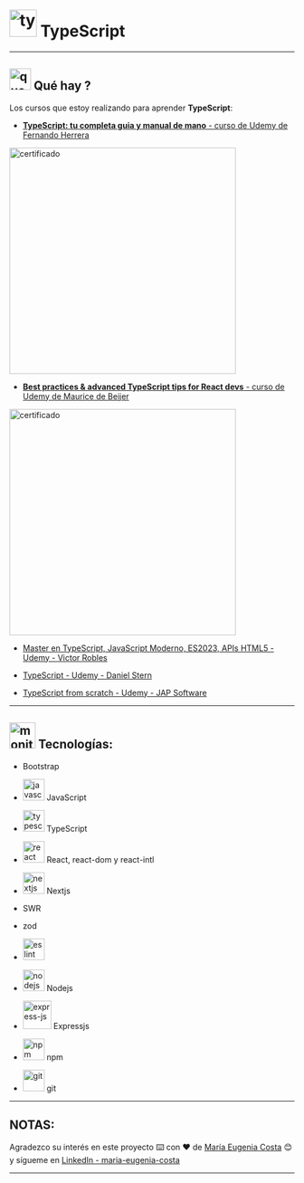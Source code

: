 # <img width="48" height="48" src="https://img.icons8.com/color/48/typescript.png" alt="typescript"/> TypeScript

---

## <img width="38" height="38" src="https://img.icons8.com/doodle/38/question-mark--v1.png" alt="question mark"/> Qué hay ?

Los cursos que estoy realizando para aprender **TypeScript**:

- [**TypeScript: tu completa guia y manual de mano** - curso de Udemy de Fernando Herrera](https://github.com/eugenia1984/typescript/tree/main/ts_curso_fernando_herrera)

<img src="https://github.com/eugenia1984/typescript/assets/72580574/96017766-25ae-4b1f-918a-cdb44b0b1401" width="400" alt="certificado" />

- [**Best practices & advanced TypeScript tips for React devs** - curso de Udemy de Maurice de Beijer](https://github.com/eugenia1984/typescript/tree/main/ts_best_practices)

<img src="https://github.com/eugenia1984/typescript/assets/72580574/c546a43f-d77a-4e10-b93f-f2eadd872b14" alt="certificado" width="400" />


- [ Master en TypeScript, JavaScript Moderno, ES2023, APIs HTML5 - Udemy - Victor Robles](https://github.com/eugenia1984/typescript/tree/main/typescript_udemy_victor_robles)

- [TypeScript - Udemy - Daniel Stern](https://github.com/eugenia1984/typescript/tree/main/ts_daniel_stern)

- [TypeScript from scratch - Udemy - JAP Software](https://github.com/eugenia1984/typescript/tree/main/ts_jap_software)

---

## <img width="46" height="46" src="https://img.icons8.com/office/46/monitor.png" alt="monitor"/> Tecnologías:

- Bootstrap

- <img width="38" height="38" src="https://img.icons8.com/color/38/javascript--v1.png" alt="javascript"/> JavaScript

- <img width="38" height="38" src="https://img.icons8.com/color/38/typescript.png" alt="typescript"/> TypeScript

- <img width="38" height="38" src="https://img.icons8.com/office/38/react.png" alt="react"/> React, react-dom y react-intl

- <img width="38" height="38" src="https://img.icons8.com/fluency-systems-regular/38/nextjs.png" alt="nextjs"/> Nextjs

- SWR

- zod

- <img width="38" height="38" src="https://img.icons8.com/color/38/eslint.png" alt="eslint"/> 

- <img width="38" height="38" src="https://img.icons8.com/color/38/nodejs.png" alt="nodejs"/> Nodejs

-  <img width="50" height="50" src="https://img.icons8.com/ios/50/express-js.png" alt="express-js"/> Expressjs
  
- <img width="38" height="38" src="https://img.icons8.com/color/38/npm.png" alt="npm"/> npm

- <img width="38" height="38" src="https://img.icons8.com/color/38/git.png" alt="git"/> git


---

## NOTAS:

Agradezco su interés en este proyecto ⌨️ con ❤️ de [María Eugenia Costa](https://github.com/eugenia1984) 😊 y sígueme en [LinkedIn - maria-eugenia-costa](https://www.linkedin.com/in/maria-eugenia-costa/)

---
